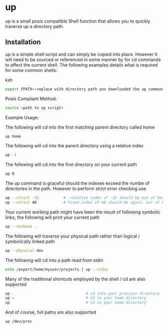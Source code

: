 # up
up is a small posix compatible Shell function that allows you to quickly traverse up a directory path.  

Installation
------------

up is a simple shell script and can simply be copied into place.  However it will need to be sourced or referenced in some manner by for cd commands to affect the current shell.  The following examples details what is required for some common shells:

ksh

```sh
export FPATH=<replace with directory path you downloaded the up command to>
```

Posix Compliant Method:

```sh
source <path to up script>
```

Example Usage:

The following will cd into the first matching parent directory called home
```sh
up home
```

The following will cd into the parent directory using a relative index
```sh
up -1
```

The following will cd into the first directory on your current path
```sh
up 0
```

The up command is graceful should the indexes exceed the numbe of directories in the path.  However to perform strict error checking use
```sh
up --strict -32           # -relative index of -32 should be out of bounds
up --strict 48            # Fixed index of 48 should be again, out of bounds
```

Your current working path might have been the result of following symbolic links, the following will print your current path
```sh
up --verbose .
```

The following will traverse your physical path rather than logical / symbolically linked path
```sh
up --physical dev
```

The following will cd into a path read from stdin
```sh
echo /export/home/myuser/projects | up --stdin
```

Many of the traditional shortcuts employed by the shell / cd are also supported
```sh
up -                                # cd into your previous directory
up ~                                # Cd to your home directory
up                                  # Cd to your home directory
```

And of course, full paths are also supported
```sh
up /dev/proc
```
